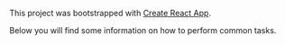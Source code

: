 This project was bootstrapped with [Create React App](https://github.com/facebookincubator/create-react-app).

Below you will find some information on how to perform common tasks.<br>


